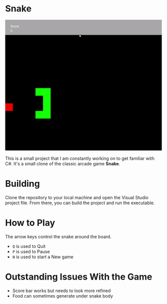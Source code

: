 ﻿# Snake

![Example of Gameplay](./snake/example.gif)

This is a small project that I am constantly working on to get familiar with C#. It's a small clone of the classic arcade game **Snake**.

# Building

Clone the repository to your local machine and open the Visual Studio project file. From there, you can build the project and run the executable.

# How to Play

The arrow keys control the snake around the board.

- `Q` is used to Quit
- `P` is used to Pause
- `N` is used to start a New game

# Outstanding Issues With the Game

- Score bar works but needs to look more refined
- Food can sometimes generate under snake body


